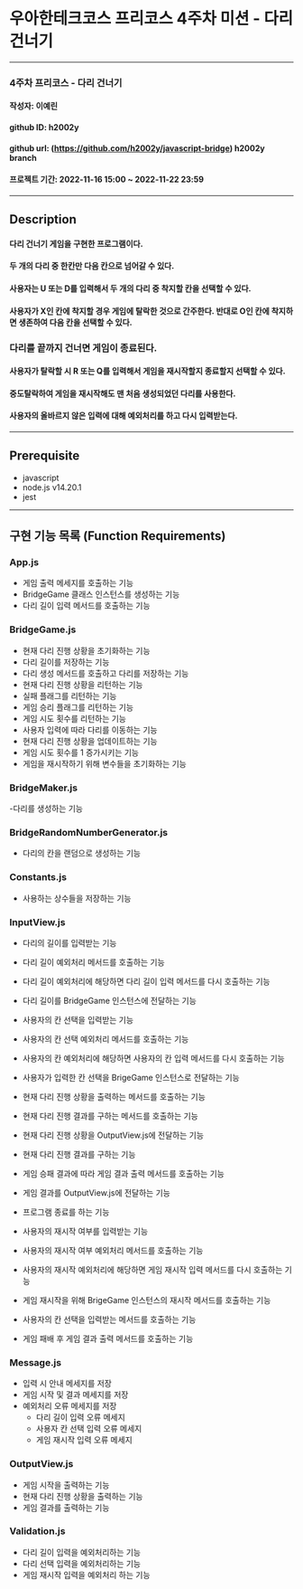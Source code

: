 # 우아한테크코스 프리코스 4주차 미션 - 다리 건너기

---

### 4주차 프리코스 - 다리 건너기

#### 작성자: 이예린

#### github ID: h2002y

#### github url: (https://github.com/h2002y/javascript-bridge) h2002y branch

#### 프로젝트 기간: 2022-11-16 15:00 ~ 2022-11-22 23:59

---

## Description

#### 다리 건너기 게임을 구현한 프로그램이다.

#### 두 개의 다리 중 한칸만 다음 칸으로 넘어갈 수 있다.

#### 사용자는 U 또는 D를 입력해서 두 개의 다리 중 착지할 칸을 선택할 수 있다.

#### 사용자가 X인 칸에 착지할 경우 게임에 탈락한 것으로 간주한다. 반대로 O인 칸에 착지하면 생존하여 다음 칸을 선택할 수 있다.

### 다리를 끝까지 건너면 게임이 종료된다.

#### 사용자가 탈락할 시 R 또는 Q를 입력해서 게임을 재시작할지 종료할지 선택할 수 있다.

#### 중도탈락하여 게임을 재시작해도 맨 처음 생성되었던 다리를 사용한다.

#### 사용자의 올바르지 않은 입력에 대해 예외처리를 하고 다시 입력받는다.

---

## Prerequisite

- javascript
- node.js v14.20.1
- jest

---

## 구현 기능 목록 (Function Requirements)

### App.js

- 게임 출력 메세지를 호출하는 기능
- BridgeGame 클래스 인스턴스를 생성하는 기능
- 다리 길이 입력 메서드를 호출하는 기능

### BridgeGame.js

- 현재 다리 진행 상황을 초기화하는 기능
- 다리 길이를 저장하는 기능
- 다리 생성 메서드를 호출하고 다리를 저장하는 기능
- 현재 다리 진행 상황을 리턴하는 기능
- 실패 플래그를 리턴하는 기능
- 게임 승리 플래그를 리턴하는 기능
- 게임 시도 횟수를 리턴하는 기능
- 사용자 입력에 따라 다리를 이동하는 기능
- 현재 다리 진행 상황을 업데이트하는 기능
- 게임 시도 횟수를 1 증가시키는 기능
- 게임을 재시작하기 위해 변수들을 초기화하는 기능

### BridgeMaker.js

-다리를 생성하는 기능

### BridgeRandomNumberGenerator.js

- 다리의 칸을 랜덤으로 생성하는 기능

### Constants.js

- 사용하는 상수들을 저장하는 기능

### InputView.js

- 다리의 길이를 입력받는 기능
- 다리 길이 예외처리 메서드를 호출하는 기능
- 다리 길이 예외처리에 해당하면 다리 길이 입력 메서드를 다시 호출하는 기능
- 다리 길이를 BridgeGame 인스턴스에 전달하는 기능

- 사용자의 칸 선택을 입력받는 기능
- 사용자의 칸 선택 예외처리 메서드를 호출하는 기능
- 사용자의 칸 예외처리에 해당하면 사용자의 칸 입력 메서드를 다시 호출하는 기능
- 사용자가 입력한 칸 선택을 BrigeGame 인스턴스로 전달하는 기능
- 현재 다리 진행 상황을 출력하는 메서드를 호출하는 기능
- 현재 다리 진행 결과를 구하는 메서드를 호출하는 기능

- 현재 다리 진행 상황을 OutputView.js에 전달하는 기능

- 현재 다리 진행 결과를 구하는 기능
- 게임 승패 결과에 따라 게임 결과 출력 메서드를 호출하는 기능

- 게임 결과를 OutputView.js에 전달하는 기능
- 프로그램 종료를 하는 기능

- 사용자의 재시작 여부를 입력받는 기능
- 사용자의 재시작 여부 예외처리 메서드를 호출하는 기능
- 사용자의 재시작 예외처리에 해당하면 게임 재시작 입력 메서드를 다시 호출하는 기능

- 게임 재시작을 위해 BrigeGame 인스턴스의 재시작 메서드를 호출하는 기능
- 사용자의 칸 선택을 입력받는 메서드를 호출하는 기능

- 게임 패배 후 게임 결과 출력 메서드를 호출하는 기능

### Message.js

- 입력 시 안내 메세지를 저장
- 게임 시작 및 결과 메세지를 저장
- 예외처리 오류 메세지를 저장
  - 다리 길이 입력 오류 메세지
  - 사용자 칸 선택 입력 오류 메세지
  - 게임 재시작 입력 오류 메세지

### OutputView.js

- 게임 시작을 출력하는 기능
- 현재 다리 진행 상황을 출력하는 기능
- 게임 결과를 출력하는 기능

### Validation.js

- 다리 길이 입력을 예외처리하는 기능
- 다리 선택 입력을 예외처리하는 기능
- 게임 재시작 입력을 예외처리 하는 기능
